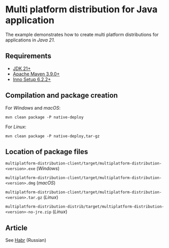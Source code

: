 # Multi platform distribution for Java application

The example demonstrates how to create multi platform distributions for applications in *Java 21*.

## Requirements

* [JDK 21+](https://www.oracle.com/java/technologies/downloads/)
* [Apache Maven 3.9.0+](https://maven.apache.org/download.cgi)
* [Inno Setup 6.2.2+](https://jrsoftware.org/isinfo.php)

## Compilation and package creation

For *Windows* and *macOS*:

    mvn clean package -P native-deploy
    
For *Linux*:

    mvn clean package -P native-deploy,tar-gz
    
## Location of package files

`multiplatform-distribution-client/target/multiplatform-distribution-<version>.exe` (*Windows*)

`multiplatform-distribution-client/target/multiplatform-distribution-<version>.dmg` (*macOS*)

`multiplatform-distribution-client/target/multiplatform-distribution-<version>.tar.gz` (*Linux*)

`multiplatform-distribution-distrib/target/multiplatform-distribution-<version>-no-jre.zip` (*Linux*)

## Article

See [Habr](https://habr.com/company/jugru/blog/340248/) (Russian)
